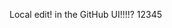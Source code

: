 Local edit! in the GitHub UI!!!!?
12345
<!--stackedit_data:
eyJoaXN0b3J5IjpbLTE1NjYzMDk1MDEsMTI4ODg5ODI0MCw4NT
A1MjQ1OTVdfQ==
-->